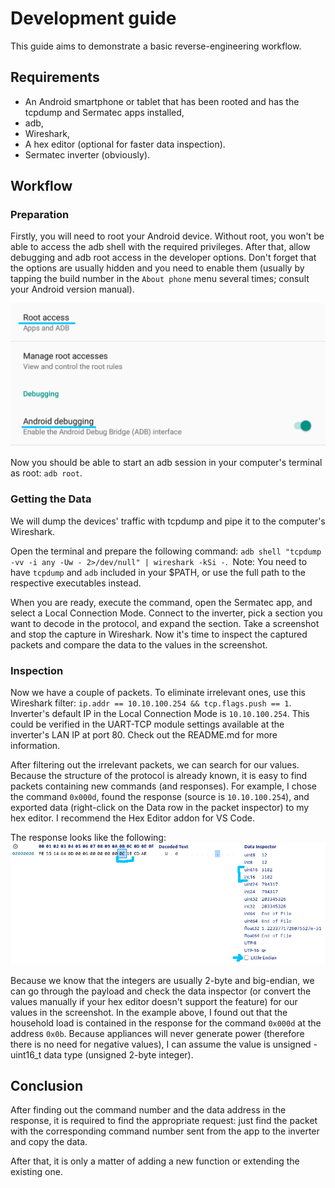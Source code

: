 # Development guide
This guide aims to demonstrate a basic reverse-engineering workflow.

## Requirements
- An Android smartphone or tablet that has been rooted and has the tcpdump and Sermatec apps installed,
- adb,
- Wireshark,
- A hex editor (optional for faster data inspection).
- Sermatec inverter (obviously).

## Workflow
### Preparation
Firstly, you will need to root your Android device. Without root, you won't be able to access the adb shell with the required privileges. After that, allow debugging and adb root access in the developer options. Don't forget that the options are usually hidden and you need to enable them (usually by tapping the build number in the `About phone` menu several times; consult your Android version manual).

![ADB in the Developer Options](assets/adb.png)

Now you should be able to start an adb session in your computer's terminal as root: `adb root`.

### Getting the Data
We will dump the devices' traffic with tcpdump and pipe it to the computer's Wireshark.

Open the terminal and prepare the following command: `adb shell "tcpdump -vv -i any -Uw - 2>/dev/null" | wireshark -kSi -`. 
Note: You need to have `tcpdump` and `adb` included in your $PATH, or use the full path to the respective executables instead.

When you are ready, execute the command, open the Sermatec app, and select a Local Connection Mode. Connect to the inverter, pick a section you want to decode in the protocol, and expand the section. Take a screenshot and stop the capture in Wireshark. Now it's time to inspect the captured packets and compare the data to the values in the screenshot.

### Inspection
Now we have a couple of packets. To eliminate irrelevant ones, use this Wireshark filter: `ip.addr == 10.10.100.254 && tcp.flags.push == 1`. Inverter's default IP in the Local Connection Mode is `10.10.100.254`. This could be verified in the UART-TCP module settings available at the inverter's LAN IP at port 80. Check out the README.md for more information.

After filtering out the irrelevant packets, we can search for our values. Because the structure of the protocol is already known, it is easy to find packets containing new commands (and responses). For example, I chose the command `0x000d`, found the response (source is `10.10.100.254`), and exported data (right-click on the Data row in the packet inspector) to my hex editor. I recommend the Hex Editor addon for VS Code.

The response looks like the following:
![Example response](assets/exported_data.png)

Because we know that the integers are usually 2-byte and big-endian, we can go through the payload and check the data inspector (or convert the values manually if your hex editor doesn't support the feature) for our values in the screenshot. In the example above, I found out that the household load is contained in the response for the command `0x000d` at the address `0x0b`. Because appliances will never generate power (therefore there is no need for negative values), I can assume the value is unsigned - uint16_t data type (unsigned 2-byte integer).

## Conclusion
After finding out the command number and the data address in the response, it is required to find the appropriate request: just find the packet with the corresponding command number sent from the app to the inverter and copy the data.

After that, it is only a matter of adding a new function or extending the existing one.